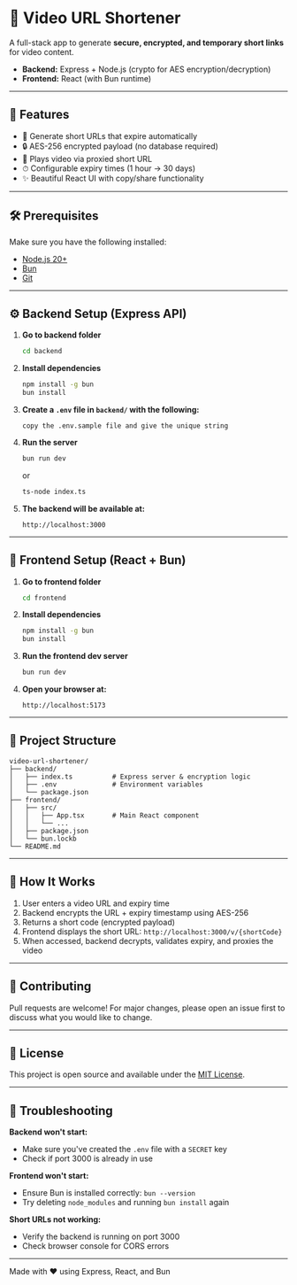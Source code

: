 # 🎥 Video URL Shortener

A full-stack app to generate **secure, encrypted, and temporary short links** for video content.  
- **Backend:** Express + Node.js (crypto for AES encryption/decryption)  
- **Frontend:** React (with Bun runtime)  

---

## 🚀 Features
- 🔗 Generate short URLs that expire automatically  
- 🔒 AES-256 encrypted payload (no database required)  
- 🎥 Plays video via proxied short URL  
- ⏱ Configurable expiry times (1 hour → 30 days)  
- ✨ Beautiful React UI with copy/share functionality  

---

## 🛠️ Prerequisites
Make sure you have the following installed:

- [Node.js 20+](https://nodejs.org/)  
- [Bun](https://bun.sh/)  
- [Git](https://git-scm.com/)  

---

## ⚙️ Backend Setup (Express API)

1. **Go to backend folder**  
   ```bash
   cd backend
   ```

2. **Install dependencies**
   ```bash
   npm install -g bun
   bun install
   ```

3. **Create a `.env` file in `backend/` with the following:**
   ```env
   copy the .env.sample file and give the unique string
   ```

4. **Run the server**
   ```bash
   bun run dev
   ```
   
   or
   
   ```bash
   ts-node index.ts
   ```

5. **The backend will be available at:**
   ```
   http://localhost:3000
   ```

---

## 🎨 Frontend Setup (React + Bun)

1. **Go to frontend folder**
   ```bash
   cd frontend
   ```

2. **Install dependencies**
   ```bash
   npm install -g bun
   bun install
   ```

3. **Run the frontend dev server**
   ```bash
   bun run dev
   ```

4. **Open your browser at:**
   ```
   http://localhost:5173
   ```

---

## 📁 Project Structure

```
video-url-shortener/
├── backend/
│   ├── index.ts          # Express server & encryption logic
│   ├── .env              # Environment variables
│   └── package.json
├── frontend/
│   ├── src/
│   │   ├── App.tsx       # Main React component
│   │   └── ...
│   ├── package.json
│   └── bun.lockb
└── README.md
```

---

## 🔐 How It Works

1. User enters a video URL and expiry time
2. Backend encrypts the URL + expiry timestamp using AES-256
3. Returns a short code (encrypted payload)
4. Frontend displays the short URL: `http://localhost:3000/v/{shortCode}`
5. When accessed, backend decrypts, validates expiry, and proxies the video

---

## 🤝 Contributing

Pull requests are welcome! For major changes, please open an issue first to discuss what you would like to change.

---

## 📄 License

This project is open source and available under the [MIT License](LICENSE).

---

## 🐛 Troubleshooting

**Backend won't start:**
- Make sure you've created the `.env` file with a `SECRET` key
- Check if port 3000 is already in use

**Frontend won't start:**
- Ensure Bun is installed correctly: `bun --version`
- Try deleting `node_modules` and running `bun install` again

**Short URLs not working:**
- Verify the backend is running on port 3000
- Check browser console for CORS errors

---

Made with ❤️ using Express, React, and Bun
